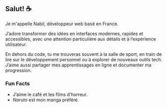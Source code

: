 ## Salut! ☕
Je m'appelle Nabil, développeur web basé en France.  

J’adore transformer des idées en interfaces modernes, rapides et accessibles, avec une attention particulière aux détails et à l’expérience utilisateur.  

En dehors du code, tu me trouveras souvent à la salle de sport, en train de lire sur le développement personnel ou à explorer de nouveaux outils tech. J’aime aussi partager mes apprentissages en ligne et documenter ma progression.  

### Fun Facts  
- J’aime le café et les films d’horreur.  
- *Naruto* est mon manga préféré.  
